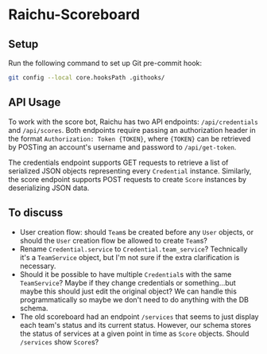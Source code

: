 # Raichu-Scoreboard

## Setup
Run the following command to set up Git pre-commit hook:
```sh
git config --local core.hooksPath .githooks/
```
 
## API Usage

To work with the score bot, Raichu has two API endpoints: `/api/credentials` and `/api/scores`. Both endpoints require passing an authorization header in the format `Authorization: Token {TOKEN}`, where `{TOKEN}` can be retrieved by POSTing an account's username and password to `/api/get-token`. 

The credentials endpoint supports GET requests to retrieve a list of serialized JSON objects representing every `Credential` instance. Similarly, the score endpoint supports POST requests to create `Score` instances by deserializing JSON data.
## To discuss
- User creation flow: should `Team`s be created before any `User` objects, or should the `User` creation flow be allowed to create `Team`s?
- Rename `Credential.service` to `Credential.team_service`? Technically it's a `TeamService` object, but I'm not sure if the extra clarification is necessary.
- Should it be possible to have multiple `Credential`s with the same `TeamService`? Maybe if they change credentials or something...but maybe this should just edit the original object? We can handle this programmatically so maybe we don't need to do anything with the DB schema.
- The old scoreboard had an endpoint `/services` that seems to just display each team's status and its current status. However, our schema stores the status of services at a given point in time as `Score` objects. Should `/services` show `Score`s?